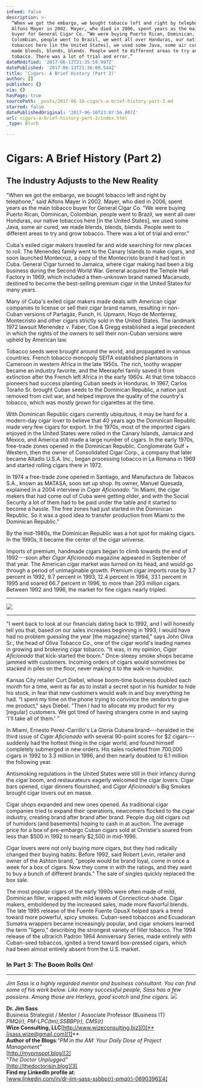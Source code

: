 ```yaml
---
inFeed: false
description: >-
  “When we got the embargo, we bought tobacco left and right by telephone,” said
  Alfons Mayer in 2002. Mayer, who died in 2006, spent years as the main tobacco
  buyer for General Cigar Co. “We were buying Puerto Rican, Dominican,
  Colombian, people went to Brazil, we went all over Honduras, our native
  tobaccos here [in the United States], we used some Java, some air cured, we
  made blends, blends, blends. People went to different areas to try and grow
  tobacco. There was a lot of trial and error.”
dateModified: '2017-06-13T21:35:59.997Z'
datePublished: '2017-06-13T21:36:00.544Z'
title: 'Cigars: A Brief History (Part 2)'
author: []
publisher: {}
via: {}
hasPage: true
sourcePath: _posts/2017-06-10-cigars-a-brief-history-part-2.md
starred: false
datePublishedOriginal: '2017-06-10T23:07:56.807Z'
url: cigars-a-brief-history-part-2/index.html
_type: Blurb

---
```

# Cigars: A Brief History (Part 2)

## The Industry Adjusts to the New Reality

"When we got the embargo, we bought tobacco left and right by telephone," said Alfons Mayer in 2002\. Mayer, who died in 2006, spent years as the main tobacco buyer for General Cigar Co. "We were buying Puerto Rican, Dominican, Colombian, people went to Brazil, we went all over Honduras, our native tobaccos here \[in the United States\], we used some Java, some air cured, we made blends, blends, blends. People went to different areas to try and grow tobacco. There was a lot of trial and error."

Cuba's exiled cigar makers traveled far and wide searching for new places to roll. The Menendez family went to the Canary Islands to make cigars, and soon launched Montecruz, a copy of the Montecristo brand it had lost in Cuba. General Cigar turned to Jamaica, where cigar making had been a big business during the Second World War. General acquired the Temple Hall Factory in 1969, which included a then-unknown brand named Macanudo, destined to become the best-selling premium cigar in the United States for many years.

Many of Cuba's exiled cigar makers made deals with American cigar companies to license or sell their cigar brand names, resulting in non-Cuban versions of Partagás, Punch, H. Upmann, Hoyo de Monterrey, Montecristo and other cigars strictly sold in the United States. The landmark 1972 lawsuit Menendez v. Faber, Coe & Gregg established a legal precedent in which the rights of the owners to sell their non-Cuban versions were upheld by American law.

Tobacco seeds were brought around the world, and propagated in various countries. French tobacco monopoly SEITA established plantations in Cameroon in western Africa in the late 1950s. The rich, toothy wrapper became an industry favorite, and the Meerapfel family saved it from extinction after the French left Africa in the early 1960s. At that time tobacco pioneers had success planting Cuban seeds in Honduras. In 1967, Carlos Toraño Sr. brought Cuban seeds to the Dominican Republic, a nation just removed from civil war, and helped improve the quality of the country's tobacco, which was mostly grown for cigarettes at the time.

With Dominican Republic cigars currently ubiquitous, it may be hard for a modern-day cigar lover to believe that 40 years ago the Dominican Republic made very few cigars for export. In the 1970s, most of the imported cigars enjoyed in the United States were rolled in the Canary Islands, Jamaica and Mexico, and America still made a large number of cigars. In the early 1970s, free-trade zones opened in the Dominican Republic. Conglomerate Gulf + Western, then the owner of Consolidated Cigar Corp., a company that later became Altadis U.S.A. Inc., began processing tobacco in La Romana in 1969 and started rolling cigars there in 1972\.

In 1974 a free-trade zone opened in Santiago, and Manufactura de Tabacos S.A., known as MATASA, soon set up shop. Its owner, Manuel Quesada, explained in a 2004 interview in _Cigar Aficionado_: "In Miami, the cigar makers that had come out of Cuba were getting older, and with the Social Security a lot of them had to be paid under the table and it started to become a hassle. The free zones had just started in the Dominican Republic. So it was a good idea to transfer production from Miami to the Dominican Republic."

By the mid-1980s, the Dominican Republic was a hot spot for making cigars. In the 1990s, it became the center of the cigar universe.

Imports of premium, handmade cigars began to climb towards the end of 1992---soon after _Cigar Aficionado_ magazine appeared in September of that year. The American cigar market was turned on its head, and would go through a period of unimaginable growth. Premium cigar imports rose by 3.7 percent in 1992, 9.7 percent in 1993, 12.4 percent in 1994, 33.1 percent in 1995 and soared 66.7 percent in 1996, to more than 293 million cigars. Between 1992 and 1996, the market for fine cigars nearly tripled.

---

![](https://the-grid-user-content.s3-us-west-2.amazonaws.com/9be8db74-3625-4daf-a889-028e30b881fe.jpg)

---

"I went back to look at our financials dating back to 1992, and I will honestly tell you that, based on our sales increases beginning in 1993, I would have had no problem guessing the year \[the magazine\] started," says John Oliva Sr., the head of Oliva Tobacco Co., one of the cigar world's leading names in growing and brokering cigar tobacco. "It was, in my opinion, _Cigar Aficionado_ that kick-started the boom." Once-sleepy smoke shops became jammed with customers. Incoming orders of cigars would sometimes be stacked in piles on the floor, never making it to the walk-in humidor.

Kansas City retailer Curt Diebel, whose boom-time business doubled each month for a time, went as far as to install a secret spot in his humidor to hide his stock, in fear that new customers would walk in and buy everything he had. "I spent my time on the phone trying to convince the vendors to give me product," says Diebel. "Then I had to allocate my product for my \[regular\] customers. We got tired of having strangers come in and saying 'I'll take all of them.' "

In Miami, Ernesto Perez-Carrillo's La Gloria Cubana brand---heralded in the third issue of _Cigar Aficionado_ with several 90-point scores for $2 cigars---suddenly had the hottest thing in the cigar world, and found himself completely submerged in new orders. His sales rocketed from 700,000 cigars in 1992 to 3.3 million in 1996, and then nearly doubled to 6.1 million the following year.

Antismoking regulations in the United States were still in their infancy during the cigar boom, and restaurateurs eagerly welcomed the cigar lovers. Cigar bars opened, cigar dinners flourished, and _Cigar Aficionado_'s Big Smokes brought cigar lovers out en masse.

Cigar shops expanded and new ones opened. As traditional cigar companies tried to expand their operations, newcomers flocked to the cigar industry, creating brand after brand after brand. People dug old cigars out of humidors (and basements) hoping to cash in at auction. The average price for a box of pre-embargo Cuban cigars sold at Christie's soared from less than $500 in 1992 to nearly $2,500 in mid-1996\.

Cigar lovers were not only buying more cigars, but they had radically changed their buying habits. Before 1992, said Robert Levin, retailer and owner of the Ashton brand, "people would be brand loyal, come in once a week for a box of cigars. Now they come in with the ratings, and they want to buy a bunch of different brands." The sale of singles quickly replaced the box sale.

The most popular cigars of the early 1990s were often made of mild, Dominican filler, wrapped with mild leaves of Connecticut-shade. Cigar makers, emboldened by the increased sales, made more flavorful blends. The late 1995 release of the Fuente Fuente OpusX helped spark a trend toward more powerful, spicy smokes. Cuban-seed tobaccos and Ecuadoran Sumatra wrappers became increasingly popular, and cigar smokers learned the term "ligero," describing the strongest variety of filler tobacco. The 1994 release of the ultrarich Padrón 1964 Anniversary Series, made entirely with Cuban-seed tobaccos, ignited a trend toward box-pressed cigars, which had been almost entirely absent from the U.S. market.

### In Part 3: The Boom Rolls On!

---

_Jim Sass is a highly regarded mentor and business consultant. You can find some of his work below. Like many successful people, Sass has a few passions. Among those are Harleys, good scotch and fine cigars._
![](https://imgflo.herokuapp.com/graph/2b2431f8e7ba7b0/044d479569695fe4891fc3b6fa0eb084/croprotate.jpg?cropheight=3000&cropwidth=2253&degrees=-270&input=https%3A%2F%2Fthe-grid-user-content.s3-us-west-2.amazonaws.com%2F4fd1f628-bc2a-4438-8b6f-97f9f127ba0f.jpg&x=0&y=0)

**Dr. Jim Sass**  
Business Strategist / Mentor / Associate Professor (Business IT)  
_PMQ(r), PM-LPC(tm),SSBBP(r), CMS(r)_  
**Wize Consulting, LLC**[http://www.wizeconsulting.biz][0]**[jsass.wize@gmail.com][1]**  
**Author of the Blogs**:_"PM in the AM: Your Daily Dose of Project Management"_  
[http://mypmspot.blog][2]  
_"The Doctor Unplugged"_  
[http://thedoctorisin.blog][3]  
**Find my LinkedIn profile at**:  
[www.linkedin.com/in/dr-jim-sass-ssbbp(r)-pmq(r)-0690396][4]

[0]: http://www.wizeconsulting.biz/
[1]: mailto:jsass.wize@gmail.com
[2]: http://mypmspot.blog/
[3]: http://thedoctorisin.blog/
[4]: http://www.linkedin.com%2Fin%2Fdr-jim-sass-ssbbp%C2%AE-pmq%C2%AE-0690396/